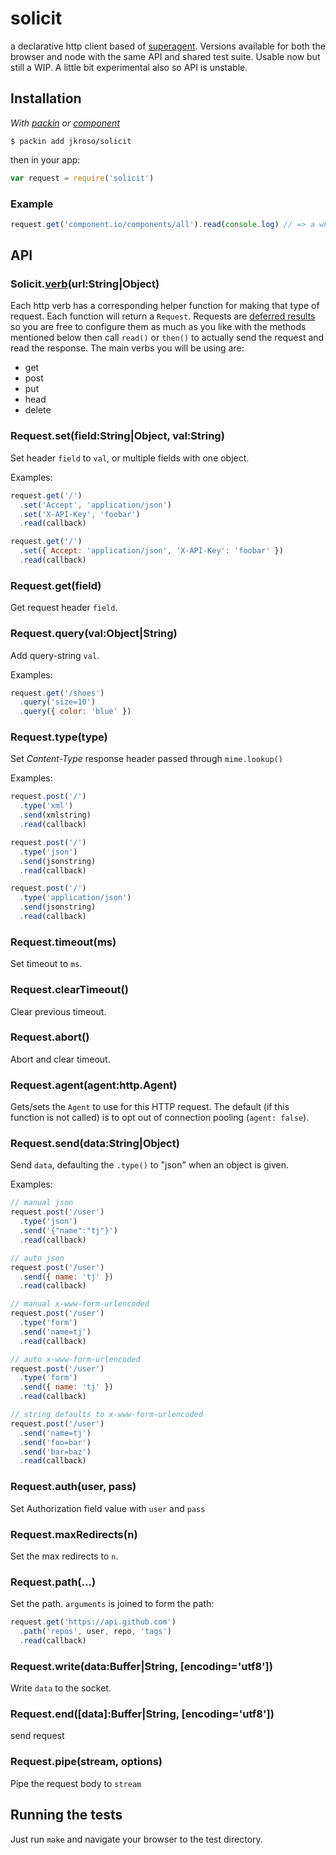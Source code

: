 
# solicit

  a declarative http client based of [superagent](//github.com/visionmedia/superagent). Versions available for both the browser and node with the same API and shared test suite. Usable now but still a WIP. A little bit experimental also so API is unstable.

## Installation

_With [packin](//github.com/jkroso/packin) or [component](//github.com/component/component)_

	$ packin add jkroso/solicit

then in your app:

```js
var request = require('solicit')
```

### Example

```js
request.get('component.io/components/all').read(console.log) // => a whole lot of JSON
```

## API

### Solicit.[verb](http://github.com/visionmedia/node-methods)(url:String|Object)

Each http verb has a corresponding helper function for making that type of request. Each function will return a `Request`. Requests are [deferred results](//github.com/jkroso/result) so you are free to configure them as much as you like with the methods mentioned below then call `read()` or `then()` to actually send the request and read the response. The main verbs you will be using are:

- get
- post
- put
- head
- delete

### Request.set(field:String|Object, val:String)

  Set header `field` to `val`, or multiple fields with one object.

  Examples:

```js
request.get('/')
  .set('Accept', 'application/json')
  .set('X-API-Key', 'foobar')
  .read(callback)
```


```js
request.get('/')
  .set({ Accept: 'application/json', 'X-API-Key': 'foobar' })
  .read(callback)
```

### Request.get(field)

  Get request header `field`.

### Request.query(val:Object|String)

  Add query-string `val`.

  Examples:

```js
request.get('/shoes')
  .query('size=10')
  .query({ color: 'blue' })
```

### Request.type(type)

  Set _Content-Type_ response header passed through `mime.lookup()`

  Examples:

```js
request.post('/')
  .type('xml')
  .send(xmlstring)
  .read(callback)
```


```js
request.post('/')
  .type('json')
  .send(jsonstring)
  .read(callback)
```


```js
request.post('/')
  .type('application/json')
  .send(jsonstring)
  .read(callback)
```

### Request.timeout(ms)

  Set timeout to `ms`.

### Request.clearTimeout()

  Clear previous timeout.

### Request.abort()

  Abort and clear timeout.

### Request.agent(agent:http.Agent)

  Gets/sets the `Agent` to use for this HTTP request.
  The default (if this function is not called) is to
  opt out of connection pooling (`agent: false`).

### Request.send(data:String|Object)

  Send `data`, defaulting the `.type()` to "json" when
  an object is given.

  Examples:

```js
// manual json
request.post('/user')
  .type('json')
  .send('{"name":"tj"}')
  .read(callback)
```


```js
// auto json
request.post('/user')
  .send({ name: 'tj' })
  .read(callback)
```


```js
// manual x-www-form-urlencoded
request.post('/user')
  .type('form')
  .send('name=tj')
  .read(callback)
```


```js
// auto x-www-form-urlencoded
request.post('/user')
  .type('form')
  .send({ name: 'tj' })
  .read(callback)
```


```js
// string defaults to x-www-form-urlencoded
request.post('/user')
  .send('name=tj')
  .send('foo=bar')
  .send('bar=baz')
  .read(callback)
```

### Request.auth(user, pass)

  Set Authorization field value with `user` and `pass`

### Request.maxRedirects(n)

  Set the max redirects to `n`.

### Request.path(...)

  Set the path. `arguments` is joined to form the path:

```js
request.get('https://api.github.com')
  .path('repos', user, repo, 'tags')
  .read(callback)
```

### Request.write(data:Buffer|String, [encoding='utf8'])

  Write `data` to the socket.

### Request.end([data]:Buffer|String, [encoding='utf8'])

  send request

### Request.pipe(stream, options)

  Pipe the request body to `stream`

## Running the tests

Just run `make` and navigate your browser to the test directory.
